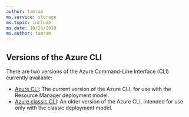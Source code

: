```yaml
---
author: tamram
ms.service: storage
ms.topic: include
ms.date: 10/26/2018
ms.author: tamram
---
```

## Versions of the Azure CLI

There are two versions of the Azure Command-Line Interface (CLI) currently available:

* [Azure CLI](../articles/storage/blobs/storage-quickstart-blobs-cli.md): The current version of the Azure CLI, for use with the Resource Manager deployment model.
* [Azure classic CLI](../articles/storage/blobs/storage-quickstart-blobs-cli.md): An older version of the Azure CLI, intended for use only with the classic deployment model.